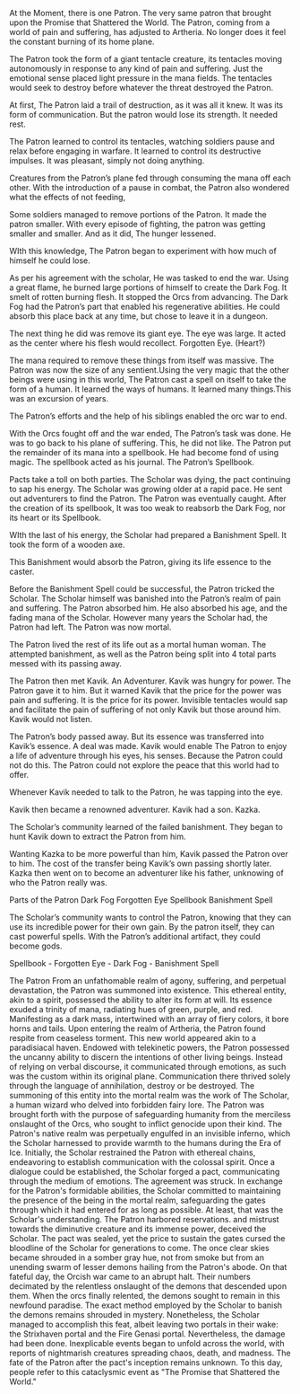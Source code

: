 At the Moment, there is one Patron. The very same patron that brought upon the Promise that Shattered the World. The Patron, coming from a world of pain and suffering, has adjusted to Artheria. No longer does it feel the constant burning of its home plane.

The Patron took the form of a giant tentacle creature, its tentacles moving autonomously in response to any kind of pain and suffering. Just the emotional sense placed light pressure in the mana fields. The tentacles would seek to destroy before whatever the threat destroyed the Patron.

At first, The Patron laid a trail of destruction, as it was all it knew. It was its form of communication. But the patron would lose its strength. It needed rest.

The Patron learned to control its tentacles, watching soldiers pause and relax before engaging in warfare. It learned to control its destructive impulses. It was pleasant, simply not doing anything.

Creatures from the Patron’s plane fed through consuming the mana off each other. With the introduction of a pause in combat, the Patron also wondered what the effects of not feeding,

Some soldiers managed to remove portions of the Patron. It made the patron smaller. With every episode of fighting, the patron was getting smaller and smaller. And as it did, The hunger lessened. 

WIth this knowledge, The Patron began to experiment with how much of himself he could lose.

As per his agreement with the scholar, He was tasked to end the war. Using a great flame, he burned large portions of himself to create the Dark Fog. It smelt of rotten burning flesh. It stopped the Orcs from advancing. The Dark Fog had the Patron’s part that enabled his regenerative abilities. He could absorb this place back at any time, but chose to leave it in a dungeon.

The next thing he did was remove its giant eye. The eye was large. It acted as the center where his flesh would recollect.
Forgotten Eye. (Heart?)

The mana required to remove these things from itself was massive. The Patron was now the size of any sentient.Using the very magic that the other beings were using in this world, The Patron cast a spell on itself to take the form of a human. It learned the ways of humans. It learned many things.This was an excursion of years.

The Patron’s efforts and the help of his siblings enabled the orc war to end.



With the Orcs fought off and the war ended, The Patron’s task was done. He was to go back to his plane of suffering. This, he did not like. The Patron put the remainder of its mana into a spellbook. He had become fond of using magic. The spellbook acted as his journal. The Patron’s Spellbook.

Pacts take a toll on both parties. The Scholar was dying, the pact continuing to sap his energy. The Scholar was growing older at a rapid pace. He sent out adventurers to find the Patron. The Patron was eventually caught. After the creation of its spellbook, It was too weak to reabsorb the Dark Fog, nor its heart or its Spellbook.

WIth the last of his energy, the Scholar had prepared a Banishment Spell. It took the form of a wooden axe.

This Banishment would absorb the Patron, giving its life essence to the caster.

Before the Banishment Spell could be successful, the Patron tricked the Scholar. The Scholar himself was banished into the Patron’s realm of pain and suffering. The Patron absorbed him. He also absorbed his age, and the fading mana of the Scholar. However many years the Scholar had, the Patron had left. The Patron was now mortal.

The Patron lived the rest of its life out as a mortal human woman. The attempted banishment, as well as the Patron being split into 4 total parts messed with its passing away. 

The Patron then met Kavik. An Adventurer. Kavik was hungry for power. The Patron gave it to him. But it warned Kavik that the price for the power was pain and suffering. It is the price for its power. Invisible tentacles would sap and facilitate the pain of suffering of not only Kavik but those around him. Kavik would not listen.

The Patron’s body passed away. But its essence was transferred into Kavik’s essence. A deal was made. Kavik would enable The Patron to enjoy a life of adventure through his eyes, his senses. Because the Patron could not do this. The Patron could not explore the peace that this world had to offer.

Whenever Kavik needed to talk to the Patron, he was tapping into the eye. 

Kavik then became a renowned adventurer. Kavik had a son. Kazka.

The Scholar’s community learned of the failed banishment. They began to hunt Kavik down to extract the Patron from him.

Wanting Kazka to be more powerful than him, Kavik passed the Patron over to him. The cost of the transfer being Kavik’s own passing shortly later. Kazka then went on to become an adventurer like his father, unknowing of who the Patron really was.

Parts of the Patron
Dark Fog
Forgotten Eye
Spellbook
Banishment Spell


The Scholar’s community wants to control the Patron, knowing that they can use its incredible power for their own gain.
By the patron itself, they can cast powerful spells. With the Patron’s additional artifact, they could become gods.

Spellbook -
Forgotten Eye - 
Dark Fog - 
Banishment Spell


The Patron
From an unfathomable realm of agony, suffering, and perpetual devastation, the Patron was summoned into existence. This ethereal entity, akin to a spirit, possessed the ability to alter its form at will. Its essence exuded a trinity of mana, radiating hues of green, purple, and red. Manifesting as a dark mass, intertwined with an array of fiery colors, it bore horns and tails.
Upon entering the realm of Artheria, the Patron found respite from ceaseless torment. This new world appeared akin to a paradisiacal haven. Endowed with telekinetic powers, the Patron possessed the uncanny ability to discern the intentions of other living beings. Instead of relying on verbal discourse, it communicated through emotions, as such was the custom within its original plane. Communication there thrived solely through the language of annihilation, destroy or be destroyed.
The summoning of this entity into the mortal realm was the work of The Scholar, a human wizard who delved into forbidden fairy lore. The Patron was brought forth with the purpose of safeguarding humanity from the merciless onslaught of the Orcs, who sought to inflict genocide upon their kind. The Patron's native realm was perpetually engulfed in an invisible inferno, which the Scholar harnessed to provide warmth to the humans during the Era of Ice.
Initially, the Scholar restrained the Patron with ethereal chains, endeavoring to establish communication with the colossal spirit. Once a dialogue could be established, the Scholar forged a pact, communicating through the medium of emotions.
The agreement was struck. In exchange for the Patron's formidable abilities, the Scholar committed to maintaining the presence of the being in the mortal realm, safeguarding the gates through which it had entered for as long as possible.
At least, that was the Scholar's understanding.
The Patron harbored reservations. and mistrust towards the diminutive creature and its immense power, deceived the Scholar.
The pact was sealed, yet the price to sustain the gates cursed the bloodline of the Scholar for generations to come. The once clear skies became shrouded in a somber gray hue, not from smoke but from an unending swarm of lesser demons hailing from the Patron's abode.
On that fateful day, the Orcish war came to an abrupt halt. Their numbers decimated by the relentless onslaught of the demons that descended upon them. When the orcs finally relented, the demons sought to remain in this newfound paradise.
The exact method employed by the Scholar to banish the demons remains shrouded in mystery. Nonetheless, the Scholar managed to accomplish this feat, albeit leaving two portals in their wake: the Strixhaven portal and the Fire Genasi portal. Nevertheless, the damage had been done. Inexplicable events began to unfold across the world, with reports of nightmarish creatures spreading chaos, death, and madness.
The fate of the Patron after the pact's inception remains unknown.
To this day, people refer to this cataclysmic event as "The Promise that Shattered the World."